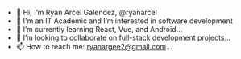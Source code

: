 - 👋 Hi, I’m Ryan Arcel Galendez, @ryanarcel 
- 👀 I'm an IT Academic and I’m interested in software development
- 🌱 I’m currently learning React, Vue, and Android...
- 💞️ I’m looking to collaborate on full-stack development projects...
- 📫 How to reach me: ryanargee2@gmail.com...

<!---
ryanarcel/ryanarcel is a ✨ special ✨ repository because its `README.md` (this file) appears on your GitHub profile.
You can click the Preview link to take a look at your changes.
--->
